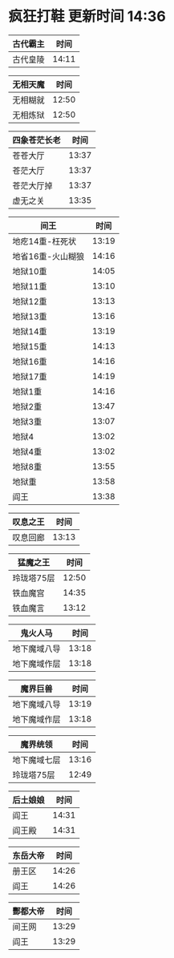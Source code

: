 # 疯狂打鞋 更新时间 14:36

| 古代霸主   | 时间    |
|--------|-------|
| 古代皇陵 | 14:11 |

| 无相天魔   | 时间    |
|--------|-------|
| 无相糊就 | 12:50 |
| 无相炼狱 | 12:50 |

| 四象苍茫长老   | 时间    |
|--------|-------|
| 苍苍大厅 | 13:37 |
| 苍茫大厅 | 13:37 |
| 苍茫大厅掉 | 13:37 |
| 虚无之关 | 13:35 |

| 间王   | 时间    |
|--------|-------|
| 地疙14重-枉死状 | 13:19 |
| 地省16重-火山糊狼 | 14:16 |
| 地狱10重 | 14:05 |
| 地狱11重 | 13:10 |
| 地狱12重 | 13:13 |
| 地狱13重 | 13:16 |
| 地狱14重 | 13:19 |
| 地狱15重 | 14:13 |
| 地狱16重 | 14:16 |
| 地狱17重 | 14:19 |
| 地狱1重 | 14:16 |
| 地狱2重 | 13:47 |
| 地狱3重 | 13:07 |
| 地狱4 | 13:02 |
| 地狱4重 | 13:02 |
| 地狱8重 | 13:55 |
| 地狱重 | 13:58 |
| 阎王 | 13:38 |

| 叹息之王   | 时间    |
|--------|-------|
| 叹息回廊 | 13:13 |

| 猛魔之王   | 时间    |
|--------|-------|
| 玲珑塔75层 | 12:50 |
| 铁血魔宫 | 14:35 |
| 铁血魔言 | 13:12 |

| 鬼火人马   | 时间    |
|--------|-------|
| 地下魔域八导 | 13:18 |
| 地下魔域作层 | 13:18 |

| 魔界巨兽   | 时间    |
|--------|-------|
| 地下魔域八导 | 13:19 |
| 地下魔域作层 | 13:18 |

| 魔界统领   | 时间    |
|--------|-------|
| 地下魔域七层 | 13:16 |
| 玲珑塔75层 | 12:49 |

| 后土娘娘   | 时间    |
|--------|-------|
| 阎王 | 14:31 |
| 阎王殿 | 14:31 |

| 东岳大帝   | 时间    |
|--------|-------|
| 册王区 | 14:26 |
| 阎王 | 14:26 |

| 酆都大帝   | 时间    |
|--------|-------|
| 间王网 | 13:29 |
| 阎王 | 13:29 |